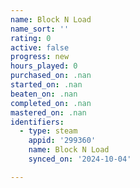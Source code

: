 ```yaml
---
name: Block N Load
name_sort: ''
rating: 0
active: false
progress: new
hours_played: 0
purchased_on: .nan
started_on: .nan
beaten_on: .nan
completed_on: .nan
mastered_on: .nan
identifiers:
  - type: steam
    appid: '299360'
    name: Block N Load
    synced_on: '2024-10-04'

---
```

